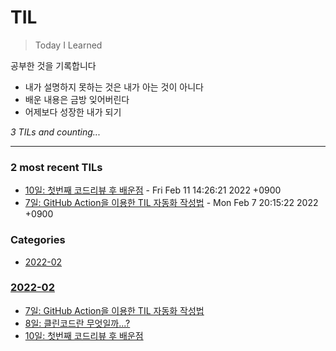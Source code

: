 # TIL
> Today I Learned

공부한 것을 기록합니다
- 내가 설명하지 못하는 것은 내가 아는 것이 아니다
- 배운 내용은 금방 잊어버린다
- 어제보다 성장한 내가 되기


_3 TILs and counting..._

---

### 2 most recent TILs

- [10일: 첫번째 코드리뷰 후 배운점](2022-02/20220210.md) - Fri Feb 11 14:26:21 2022 +0900
- [7일: GitHub Action을 이용한 TIL 자동화 작성법](2022-02/20220207.md) - Mon Feb 7 20:15:22 2022 +0900

### Categories

- [2022-02](#2022-02)

### [2022-02](#2022-02)
- [7일: GitHub Action을 이용한 TIL 자동화 작성법](2022-02/20220207.md)
- [8일: 클린코드란 무엇일까...?](2022-02/20220208.md)
- [10일: 첫번째 코드리뷰 후 배운점](2022-02/20220210.md)

[1]: https://simonwillison.net/2020/Apr/20/self-rewriting-readme/
[2]: https://github.com/jbranchaud/til

